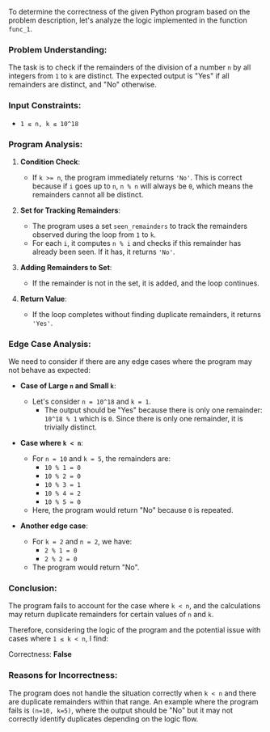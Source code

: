To determine the correctness of the given Python program based on the problem description, let's analyze the logic implemented in the function `func_1`.

### Problem Understanding:
The task is to check if the remainders of the division of a number `n` by all integers from `1` to `k` are distinct. The expected output is "Yes" if all remainders are distinct, and "No" otherwise. 

### Input Constraints:
- `1 ≤ n, k ≤ 10^18`

### Program Analysis:
1. **Condition Check**:
   - If `k >= n`, the program immediately returns `'No'`. This is correct because if `i` goes up to `n`, `n % n` will always be `0`, which means the remainders cannot all be distinct.
   
2. **Set for Tracking Remainders**:
   - The program uses a set `seen_remainders` to track the remainders observed during the loop from `1` to `k`.
   - For each `i`, it computes `n % i` and checks if this remainder has already been seen. If it has, it returns `'No'`.

3. **Adding Remainders to Set**:
   - If the remainder is not in the set, it is added, and the loop continues.

4. **Return Value**:
   - If the loop completes without finding duplicate remainders, it returns `'Yes'`.

### Edge Case Analysis:
We need to consider if there are any edge cases where the program may not behave as expected:

- **Case of Large `n` and Small `k`**:
  - Let's consider `n = 10^18` and `k = 1`. 
    - The output should be "Yes" because there is only one remainder: `10^18 % 1` which is `0`. Since there is only one remainder, it is trivially distinct.
  
- **Case where `k < n`**:
  - For `n = 10` and `k = 5`, the remainders are:
    - `10 % 1 = 0`
    - `10 % 2 = 0`
    - `10 % 3 = 1`
    - `10 % 4 = 2`
    - `10 % 5 = 0`
  - Here, the program would return "No" because `0` is repeated.

- **Another edge case**:
  - For `k = 2` and `n = 2`, we have:
    - `2 % 1 = 0`
    - `2 % 2 = 0`
  - The program would return "No".

### Conclusion:
The program fails to account for the case where `k < n`, and the calculations may return duplicate remainders for certain values of `n` and `k`. 

Therefore, considering the logic of the program and the potential issue with cases where `1 ≤ k < n`, I find:

Correctness: **False**

### Reasons for Incorrectness:
The program does not handle the situation correctly when `k < n` and there are duplicate remainders within that range. An example where the program fails is `(n=10, k=5)`, where the output should be "No" but it may not correctly identify duplicates depending on the logic flow.